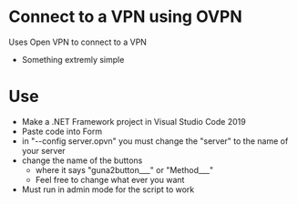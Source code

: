 # Connect to a VPN using OVPN
Uses Open VPN to connect to a VPN
 * Something extremly simple

# Use
 * Make a .NET Framework project in Visual Studio Code 2019
 * Paste code into Form
 * in "--config server.opvn" you must change the "server" to the name of your server
 * change the name of the buttons
   * where it says "guna2button___" or "Method___"
   * Feel free to change what ever you want
 * Must run in admin mode for the script to work
